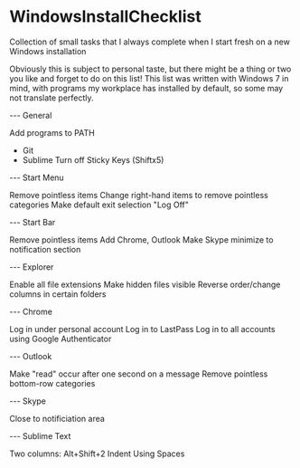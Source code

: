 # WindowsInstallChecklist
Collection of small tasks that I always complete when I start fresh on a new Windows installation

Obviously this is subject to personal taste, but there might be a thing or two you like and forget to do on this list! This list was written with Windows 7 in mind, with programs my workplace has installed by default, so some may not translate perfectly.

--- General

Add programs to PATH
- Git
- Sublime
Turn off Sticky Keys (Shiftx5)

--- Start Menu

Remove pointless items
Change right-hand items to remove pointless categories
Make default exit selection "Log Off"

--- Start Bar

Remove pointless items
Add Chrome, Outlook
Make Skype minimize to notification section

--- Explorer

Enable all file extensions
Make hidden files visible
Reverse order/change columns in certain folders

--- Chrome

Log in under personal account
Log in to LastPass
Log in to all accounts using Google Authenticator

--- Outlook

Make "read" occur after one second on a message
Remove pointless bottom-row categories

--- Skype

Close to notificiation area

--- Sublime Text

Two columns: Alt+Shift+2
Indent Using Spaces
